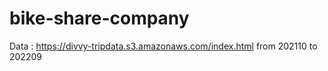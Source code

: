 # bike-share-company
Data : https://divvy-tripdata.s3.amazonaws.com/index.html from 202110 to 202209

